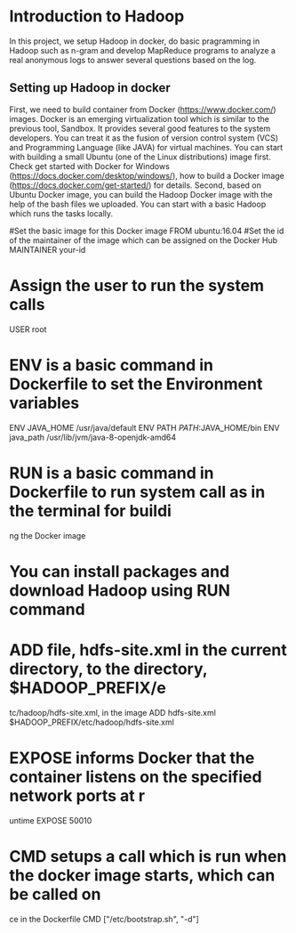 # Introduction to Hadoop 

In this project, we setup Hadoop in docker, do basic pragramming in Hadoop such as n-gram and develop MapReduce programs to analyze a real anonymous logs to 
answer several questions based on the log. 

## Setting up Hadoop in docker

First, we need to build  container  from  Docker  (https://www.docker.com/)  images. Docker is an emerging virtualization  tool  which is  similar to  the previous  tool,  Sandbox.  It  provides  several  good features  to  the  system  developers.  You  can  treat  it  as  the  fusion  of  version  control  system (VCS)  and  Programming  Language  (like  JAVA)  for  virtual  machines.  You  can  start  with building a small Ubuntu (one of the Linux distributions) image first. Check get started with Docker  for  Windows  (https://docs.docker.com/desktop/windows/),  how  to  build  a  Docker image (https://docs.docker.com/get-started/) for details. Second, based on Ubuntu Docker image, you can build the Hadoop Docker image with the help of the bash files we uploaded. You can start with a basic Hadoop which runs the tasks locally.

#Set the basic image for this Docker image 
FROM ubuntu:16.04 
#Set the id of the maintainer of the image which can be assigned on the Docker Hub 
MAINTAINER your-id 
# Assign the user to run the system calls 
USER root 
 
# ENV is a basic command in Dockerfile to set the Environment variables 
ENV JAVA_HOME /usr/java/default 
ENV PATH $PATH:$JAVA_HOME/bin 
ENV java_path /usr/lib/jvm/java-8-openjdk-amd64 
 
# RUN is a basic command in Dockerfile to run system call as in the terminal for buildi
ng the Docker image 
# You can install packages and download Hadoop using RUN command  
 
# ADD file, hdfs-site.xml in the current directory, to the directory, $HADOOP_PREFIX/e
tc/hadoop/hdfs-site.xml, in the image 
ADD hdfs-site.xml $HADOOP_PREFIX/etc/hadoop/hdfs-site.xml
 # EXPOSE informs Docker that the container listens on the specified network ports at r
untime 
EXPOSE 50010 
 
# CMD setups a call which is run when the docker image starts, which can be called on
ce in the Dockerfile 
CMD ["/etc/bootstrap.sh", "-d"]
